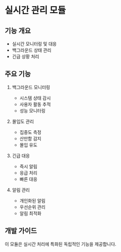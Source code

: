 # 실시간 관리 모듈

## 기능 개요
- 실시간 모니터링 및 대응
- 백그라운드 상태 관리
- 긴급 상황 처리

## 주요 기능
1. 백그라운드 모니터링
   - 시스템 상태 감시
   - 사용자 활동 추적
   - 성능 모니터링

2. 몰입도 관리
   - 집중도 측정
   - 산만함 감지
   - 몰입 유도

3. 긴급 대응
   - 즉시 알림
   - 응급 처리
   - 빠른 대응

4. 알림 관리
   - 개인화된 알림
   - 우선순위 관리
   - 알림 최적화

## 개발 가이드
이 모듈은 실시간 처리에 특화된 독립적인 기능을 제공합니다.